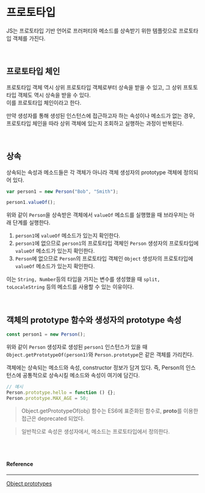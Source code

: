 # 프로토타입

JS는 프로토타입 기반 언어로 프러퍼티와 메소드를 상속받기 위한 템플릿으로 프로토타입 객체를 가진다.

<br />

## 프로토타입 체인

프로토타입 객체 역시 상위 프로토타입 객체로부터 상속을 받을 수 있고, 그 상위 프토토타입 객체도 역시 상속을 받을 수 있다.  
이를 프로토타입 체인이라고 한다.

만약 생성자를 통해 생성된 인스턴스에 접근하고자 하는 속성이나 메소드가 없는 경우, 프로토타입 체인을 따라 상위 객체에 있는지 조회하고 실행하는 과정이 반복된다.

<br />

## 상속

상속되는 속성과 메소드들은 각 객체가 아니라 객체 생성자의 prototype 객체에 정의되어 있다.

```js
var person1 = new Person("Bob", "Smith");

person1.valueOf();
```

위와 같이 `Person`을 상속받은 객체에서 `valueOf` 메소드를 실행했을 때 브라우저는 아래 단계를 실행한다.

1. `person1`에 `valueOf` 메소드가 있는지 확인한다.
2. `person1`에 없으므로 `person1`의 프로토타입 객체인 `Person` 생성자의 프로토타입에 `valueOf` 메소드가 있는지 확인한다.
3. `Person`에 없으므로 `Person`의 프로토타입 객체인 `Object` 생성자의 프로토타입에 `valueOf` 메소드가 있는지 확인한다.

이는 `String, Number`등의 타입을 가지는 변수를 생성했을 때 `split, toLocaleString` 등의 메소드를 사용할 수 있는 이유이다.

<br/>

## 객체의 prototype 함수와 생성자의 prototype 속성

```js
const person1 = new Person();
```

위와 같이 `Person` 생성자로 생성된 `person1` 인스턴스가 있을 때 `Object.getPrototypeOf(person1)`와 `Person.prototype`은 같은 객체를 가리킨다.

객체에는 상속되는 메소드와 속성, constructor 정보가 담겨 있다. 즉, Person의 인스턴스에 공통적으로 상속시킬 메소드와 속성이 여기에 담긴다.

```js
// 예시
Person.prototype.hello = function () {};
Person.prototype.MAX_AGE = 50;
```

> Object.getPrototypeOf(obj) 함수는 ES6에 표준화된 함수로, **proto**를 이용한 접근은 deprecated 되었다.

> 일반적으로 속성은 생성자에서, 메소드는 프로토타입에서 정의한다.

<br />
<br />

#### Reference

---

[Object prototypes](https://developer.mozilla.org/ko/docs/Learn/JavaScript/Objects/Object_prototypes)
